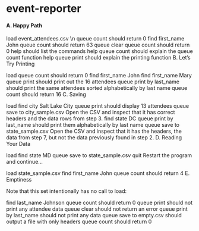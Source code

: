 event-reporter
==============

#### A. Happy Path

load event_attendees.csv \n
queue count should return 0
find first_name John
queue count should return 63
queue clear
queue count should return 0
help should list the commands
help queue count should explain the queue count function
help queue print should explain the printing function
B. Let’s Try Printing

load
queue count should return 0
find first_name John
find first_name Mary
queue print should print out the 16 attendees
queue print by last_name should print the same attendees sorted alphabetically by last name
queue count should return 16
C. Saving

load
find city Salt Lake City
queue print should display 13 attendees
queue save to city_sample.csv
Open the CSV and inspect that it has correct headers and the data rows from step 3.
find state DC
queue print by last_name should print them alphabetically by last name
queue save to state_sample.csv
Open the CSV and inspect that it has the headers, the data from step 7, but not the data previously found in step 2.
D. Reading Your Data

load
find state MD
queue save to state_sample.csv
quit
Restart the program and continue…

load state_sample.csv
find first_name John
queue count should return 4
E. Emptiness

Note that this set intentionally has no call to load:

find last_name Johnson
queue count should return 0
queue print should not print any attendee data
queue clear should not return an error
queue print by last_name should not print any data
queue save to empty.csv should output a file with only headers
queue count should return 0
